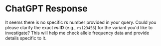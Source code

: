 # ChatGPT Response

It seems there is no specific rs number provided in your query. Could you please clarify the exact **rs ID** (e.g., `rs123456`) for the variant you'd like to investigate? This will help me check allele frequency data and provide details specific to it.